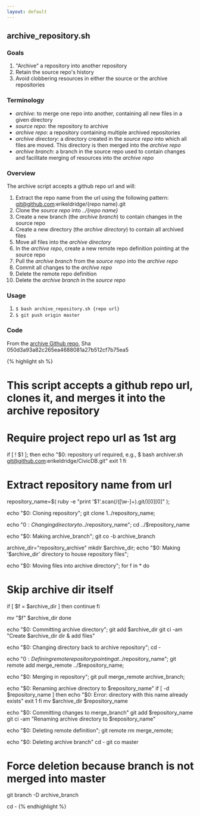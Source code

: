 ```yaml
---
layout: default
---
```


## archive_repository.sh

### Goals

1. "Archive" a repository into another repository
2. Retain the source repo's history
3. Avoid clobbering resources in either the source or the archive repositories

### Terminology

* *archive*: to merge one repo into another, containing all new files in a given directory
* *source repo*: the repository to archive
* *archive repo*: a repository containing multiple archived repositories
* *archive directory*: a directory created in the _source repo_ into which all files are moved. This directory is then merged into the _archive repo_
* *archive branch*: a branch in the source repo used to contain changes and facilitate merging of resources into the _archive repo_

### Overview

The archive script accepts a github repo url and will:

1. Extract the repo name from the url using the following pattern: git@github.com:erikeldridge/{repo name}.git
1. Clone the _source repo_ into _../{repo name}_
1. Create a new branch (the _archive branch_) to contain changes in the source repo
1. Create a new directory (the _archive directory_) to contain all archived files
1. Move all files into the _archive directory_
1. In the _archive repo_, create a new remote repo definition pointing at the source repo
1. Pull the _archive branch_ from the _source repo_ into the _archive repo_
1. Commit all changes to the _archive repo_
1. Delete the remote repo definition
1. Delete the _archive branch_ in the _source repo_

### Usage

1. `$ bash archive_repository.sh {repo url}`
1. `$ git push origin master`

### Code

From the [archive Github repo](https://github.com/erikeldridge/archive/), Sha 050d3a93a82c265ea4688081a27b512cf7b75ea5

{% highlight sh %}
# This script accepts a github repo url, clones it, and merges it into the archive repository

# Require project repo url as 1st arg
if [ ! $1 ]; then
  echo "$0: repository url required, e.g., $ bash archiver.sh git@github.com:erikeldridge/CivicDB.git"
  exit 1
fi

# Extract repository name from url
repository_name=$( ruby -e "print '$1'.scan(/([\w-]+)\.git/)[0][0]" );

echo "$0: Cloning repository";
git clone $1 ../$repository_name;

echo "$0: Changing directory to ../$repository_name";
cd ../$repository_name

echo "$0: Making archive_branch";
git co -b archive_branch

archive_dir="repository_archive"
mkdir $archive_dir;
echo "$0: Making '$archive_dir' directory to house repository files";

echo "$0: Moving files into archive directory";
for f in *
do

  # Skip archive dir itself
  if [ $f = $archive_dir ]
  then
    continue
  fi

  mv "$f" $archive_dir
done

echo "$0: Committing archive directory";
git add $archive_dir
git ci -am "Create $archive_dir dir & add files"

echo "$0: Changing directory back to archive repository";
cd -

echo "$0: Defining remote repository pointing at ../$repository_name";
git remote add merge_remote ../$repository_name;

echo "$0: Merging in repository";
git pull merge_remote archive_branch;

echo "$0: Renaming archive directory to $repository_name"
if [ -d $repository_name ]
  then
  echo "$0: Error: directory with this name already exists"
  exit 1
fi
mv $archive_dir $repository_name

echo "$0: Committing changes to merge_branch"
git add $repository_name
git ci -am "Renaming archive directory to $repository_name"

echo "$0: Deleting remote definition";
git remote rm merge_remote;

echo "$0: Deleting archive branch"
cd -
git co master

# Force deletion because branch is not merged into master
git branch -D archive_branch

cd -
{% endhighlight %}

